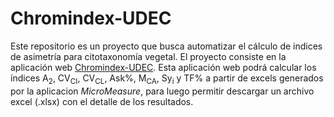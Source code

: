 # Chromindex-UDEC

Este repositorio es un proyecto que busca automatizar el cálculo de indices de asimetría para citotaxonomía vegetal. El proyecto consiste en la aplicación web <a href="http://chromindex.udec.cl/">Chromindex-UDEC</a>. Esta aplicación web podrá calcular los índices A<sub>2</sub>, CV<sub>CI</sub>, CV<sub>CL</sub>, Ask%, M<sub>CA</sub>, Sy<sub>i</sub> y TF% a partir de excels generados por la aplicacion *MicroMeasure*, para luego permitir descargar un archivo excel (.xlsx) con el detalle de los resultados.


